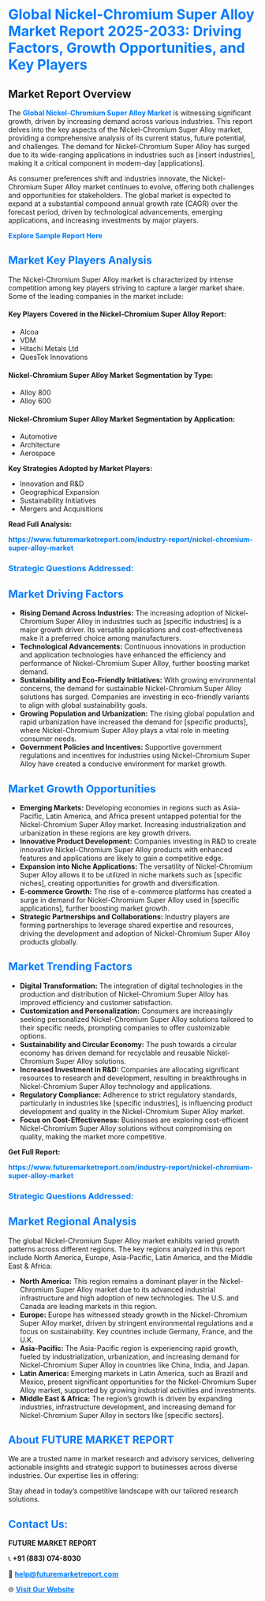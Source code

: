 <h1 style="color: #007BFF;">Global Nickel-Chromium Super Alloy Market Report 2025-2033: Driving Factors, Growth Opportunities, and Key Players</h1>

<section id="overview">
<h2>Market Report Overview</h2>
<p>The <a href="https://www.futuremarketreport.com/industry-report/nickel-chromium-super-alloy-market" style="color: #007BFF; text-decoration: none;"><strong>Global Nickel-Chromium Super Alloy Market</strong></a> is witnessing significant growth, driven by increasing demand across various industries. This report delves into the key aspects of the Nickel-Chromium Super Alloy market, providing a comprehensive analysis of its current status, future potential, and challenges. The demand for Nickel-Chromium Super Alloy has surged due to its wide-ranging applications in industries such as [insert industries], making it a critical component in modern-day [applications].</p>
<p>As consumer preferences shift and industries innovate, the Nickel-Chromium Super Alloy market continues to evolve, offering both challenges and opportunities for stakeholders. The global market is expected to expand at a substantial compound annual growth rate (CAGR) over the forecast period, driven by technological advancements, emerging applications, and increasing investments by major players.</p>
</section>

<section id="overview">
<p><a href="https://www.futuremarketreport.com/request-sample/reportId=84017" style="color: #007BFF; text-decoration: none;"><strong>Explore Sample Report Here</strong></a></p>
</section>

<section id="key-players">
<h2 style="color: #007BFF;">Market Key Players Analysis</h2>
<p>The Nickel-Chromium Super Alloy market is characterized by intense competition among key players striving to capture a larger market share. Some of the leading companies in the market include:</p>
<h4>Key Players Covered in the Nickel-Chromium Super Alloy Report:</h4>
<ul><li>Alcoa</li><li>VDM</li><li>Hitachi Metals Ltd</li><li>QuesTek Innovations</li></ul>
<h4>Nickel-Chromium Super Alloy Market Segmentation by Type:</h4>
<ul><li>Alloy 800</li><li>Alloy 600</li></ul>

<h4>Nickel-Chromium Super Alloy Market Segmentation by Application:</h4>
<ul><li>Automotive</li><li>Architecture</li><li>Aerospace</li></ul>
<p><strong>Key Strategies Adopted by Market Players:</strong></p>
<ul>
<li>Innovation and R&D</li>
<li>Geographical Expansion</li>
<li>Sustainability Initiatives</li>
<li>Mergers and Acquisitions</li>
</ul>
</section>

<section>
<p><strong>Read Full Analysis: </strong></p><a href="https://www.futuremarketreport.com/industry-report/nickel-chromium-super-alloy-market" style="color: #007BFF; text-decoration: none;"><strong>https://www.futuremarketreport.com/industry-report/nickel-chromium-super-alloy-market</strong></a>
<h3 style="color: #007BFF;">Strategic Questions Addressed:</h3>
</section>

<section id="driving-factors">
<h2 style="color: #007BFF;">Market Driving Factors</h2>
<ul>
<li><strong>Rising Demand Across Industries:</strong> The increasing adoption of Nickel-Chromium Super Alloy in industries such as [specific industries] is a major growth driver. Its versatile applications and cost-effectiveness make it a preferred choice among manufacturers.</li>
<li><strong>Technological Advancements:</strong> Continuous innovations in production and application technologies have enhanced the efficiency and performance of Nickel-Chromium Super Alloy, further boosting market demand.</li>
<li><strong>Sustainability and Eco-Friendly Initiatives:</strong> With growing environmental concerns, the demand for sustainable Nickel-Chromium Super Alloy solutions has surged. Companies are investing in eco-friendly variants to align with global sustainability goals.</li>
<li><strong>Growing Population and Urbanization:</strong> The rising global population and rapid urbanization have increased the demand for [specific products], where Nickel-Chromium Super Alloy plays a vital role in meeting consumer needs.</li>
<li><strong>Government Policies and Incentives:</strong> Supportive government regulations and incentives for industries using Nickel-Chromium Super Alloy have created a conducive environment for market growth.</li>
</ul>
</section>

<section id="growth-opportunities">
<h2 style="color: #007BFF;">Market Growth Opportunities</h2>
<ul>
<li><strong>Emerging Markets:</strong> Developing economies in regions such as Asia-Pacific, Latin America, and Africa present untapped potential for the Nickel-Chromium Super Alloy market. Increasing industrialization and urbanization in these regions are key growth drivers.</li>
<li><strong>Innovative Product Development:</strong> Companies investing in R&D to create innovative Nickel-Chromium Super Alloy products with enhanced features and applications are likely to gain a competitive edge.</li>
<li><strong>Expansion into Niche Applications:</strong> The versatility of Nickel-Chromium Super Alloy allows it to be utilized in niche markets such as [specific niches], creating opportunities for growth and diversification.</li>
<li><strong>E-commerce Growth:</strong> The rise of e-commerce platforms has created a surge in demand for Nickel-Chromium Super Alloy used in [specific applications], further boosting market growth.</li>
<li><strong>Strategic Partnerships and Collaborations:</strong> Industry players are forming partnerships to leverage shared expertise and resources, driving the development and adoption of Nickel-Chromium Super Alloy products globally.</li>
</ul>
</section>

<section id="trending-factors">
<h2 style="color: #007BFF;">Market Trending Factors</h2>
<ul>
<li><strong>Digital Transformation:</strong> The integration of digital technologies in the production and distribution of Nickel-Chromium Super Alloy has improved efficiency and customer satisfaction.</li>
<li><strong>Customization and Personalization:</strong> Consumers are increasingly seeking personalized Nickel-Chromium Super Alloy solutions tailored to their specific needs, prompting companies to offer customizable options.</li>
<li><strong>Sustainability and Circular Economy:</strong> The push towards a circular economy has driven demand for recyclable and reusable Nickel-Chromium Super Alloy solutions.</li>
<li><strong>Increased Investment in R&D:</strong> Companies are allocating significant resources to research and development, resulting in breakthroughs in Nickel-Chromium Super Alloy technology and applications.</li>
<li><strong>Regulatory Compliance:</strong> Adherence to strict regulatory standards, particularly in industries like [specific industries], is influencing product development and quality in the Nickel-Chromium Super Alloy market.</li>
<li><strong>Focus on Cost-Effectiveness:</strong> Businesses are exploring cost-efficient Nickel-Chromium Super Alloy solutions without compromising on quality, making the market more competitive.</li>
</ul>
</section>

<section>
<p><strong>Get Full Report: </strong></p><a href="https://www.futuremarketreport.com/industry-report/nickel-chromium-super-alloy-market" style="color: #007BFF; text-decoration: none;"><strong>https://www.futuremarketreport.com/industry-report/nickel-chromium-super-alloy-market</strong></a>
<h3 style="color: #007BFF;">Strategic Questions Addressed:</h3>
</section>


<section id="regional-analysis">
<h2 style="color: #007BFF;">Market Regional Analysis</h2>
<p>The global Nickel-Chromium Super Alloy market exhibits varied growth patterns across different regions. The key regions analyzed in this report include North America, Europe, Asia-Pacific, Latin America, and the Middle East & Africa:</p>
<ul>
<li><strong>North America:</strong> This region remains a dominant player in the Nickel-Chromium Super Alloy market due to its advanced industrial infrastructure and high adoption of new technologies. The U.S. and Canada are leading markets in this region.</li>
<li><strong>Europe:</strong> Europe has witnessed steady growth in the Nickel-Chromium Super Alloy market, driven by stringent environmental regulations and a focus on sustainability. Key countries include Germany, France, and the U.K.</li>
<li><strong>Asia-Pacific:</strong> The Asia-Pacific region is experiencing rapid growth, fueled by industrialization, urbanization, and increasing demand for Nickel-Chromium Super Alloy in countries like China, India, and Japan.</li>
<li><strong>Latin America:</strong> Emerging markets in Latin America, such as Brazil and Mexico, present significant opportunities for the Nickel-Chromium Super Alloy market, supported by growing industrial activities and investments.</li>
<li><strong>Middle East & Africa:</strong> The region’s growth is driven by expanding industries, infrastructure development, and increasing demand for Nickel-Chromium Super Alloy in sectors like [specific sectors].</li>
</ul>
</section>

<footer>
<h2 style="color: #007BFF;">About FUTURE MARKET REPORT</h2>
<p>We are a trusted name in market research and advisory services, delivering actionable insights and strategic support to businesses across diverse industries. Our expertise lies in offering:</p>

<p>Stay ahead in today’s competitive landscape with our tailored research solutions.</p>

<h2 style="color: #007BFF;">Contact Us:</h2>
<p><strong>FUTURE MARKET REPORT</strong></p>
<p>📞 <strong>+91 (883) 074-8030</strong></p>
<p>📧 <strong><a href="mailto:help@futuremarketreport.com" style="color: #007BFF;">help@futuremarketreport.com</a></strong></p>
<p>🌐 <strong><a href="https://www.futuremarketreport.com/" style="color: #007BFF;">Visit Our Website</a></strong></p>
</footer>